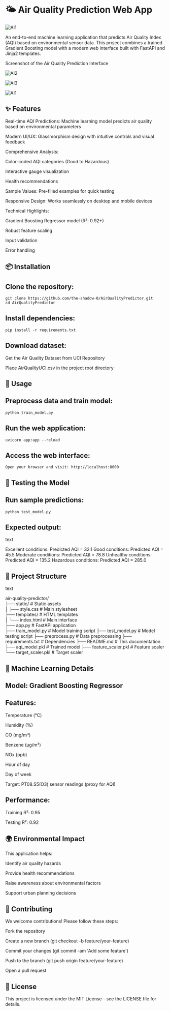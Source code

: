 # 🌤️ Air Quality Prediction Web App

![AI1](https://github.com/user-attachments/assets/a8821270-45a6-4efd-b0b2-091729fb9409)

An end-to-end machine learning application that predicts Air Quality Index (AQI) based on environmental sensor data. This project combines a trained Gradient Boosting model with a modern web interface built with FastAPI and Jinja2 templates.

Screenshot of the Air Quality Prediction Interface

![AI2](https://github.com/user-attachments/assets/556d94e1-89c9-4215-84d8-3849cf436e4e)

![AI3](https://github.com/user-attachments/assets/41d9aa73-1968-4569-bed0-5f098534f3d7)

![AI1](https://github.com/user-attachments/assets/a8821270-45a6-4efd-b0b2-091729fb9409)

## ✨ Features

   Real-time AQI Predictions: Machine learning model predicts air quality based on environmental parameters

   Modern UI/UX: Glassmorphism design with intuitive controls and visual feedback

   Comprehensive Analysis:

Color-coded AQI categories (Good to Hazardous)

Interactive gauge visualization

Health recommendations

Sample Values: Pre-filled examples for quick testing

Responsive Design: Works seamlessly on desktop and mobile devices

Technical Highlights:

   Gradient Boosting Regressor model (R²: 0.92+)

   Robust feature scaling

   Input validation

   Error handling

## 📦 Installation

 ## Clone the repository:

   
    git clone https://github.com/the-shadow-0/AirQualityPredictor.git
    cd AirQualityPredictor

 ## Install dependencies:
   
    pip install -r requirements.txt

## Download dataset:

  Get the Air Quality Dataset from UCI Repository

  Place AirQualityUCI.csv in the project root directory

## 🚀 Usage

  ## Preprocess data and train model:
    
    python train_model.py

  ## Run the web application:
    
    uvicorn app:app --reload

  ## Access the web interface:
  
    Open your browser and visit: http://localhost:8000

## 🧪 Testing the Model

## Run sample predictions:

    python test_model.py

## Expected output:
text

Excellent conditions: Predicted AQI = 32.1
Good conditions: Predicted AQI = 45.5
Moderate conditions: Predicted AQI = 78.8
Unhealthy conditions: Predicted AQI = 135.2
Hazardous conditions: Predicted AQI = 285.0

## 🧩 Project Structure
   text
   
   air-quality-predictor/<br>
   ├── static/               # Static assets<br>
   │   ├── style.css         # Main stylesheet<br>
   ├── templates/            # HTML templates<br>
   │   └── index.html        # Main interface<br>
   ├── app.py                # FastAPI application<br>
   ├── train_model.py        # Model training script
   ├── test_model.py         # Model testing script
   ├── preprocess.py         # Data preprocessing
   ├── requirements.txt      # Dependencies
   ├── README.md             # This documentation
   ├── aqi_model.pkl         # Trained model
   ├── feature_scaler.pkl    # Feature scaler
   └── target_scaler.pkl     # Target scaler


## 🧠 Machine Learning Details

## Model: Gradient Boosting Regressor

   ## Features:

Temperature (°C)

Humidity (%)

CO (mg/m³)

Benzene (µg/m³)

NOx (ppb)

Hour of day

Day of week

Target: PT08.S5(O3) sensor readings (proxy for AQI)

   ## Performance:

   Training R²: 0.95

   Testing R²: 0.92

## 🌍 Environmental Impact

 This application helps:

   Identify air quality hazards

   Provide health recommendations

   Raise awareness about environmental factors

   Support urban planning decisions

## 🤝 Contributing

 We welcome contributions! Please follow these steps:

   Fork the repository

   Create a new branch (git checkout -b feature/your-feature)

   Commit your changes (git commit -am 'Add some feature')

   Push to the branch (git push origin feature/your-feature)

   Open a pull request

## 📄 License

This project is licensed under the MIT License - see the LICENSE file for details.
